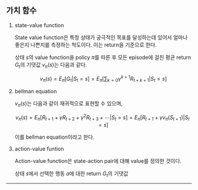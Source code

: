 ## 가치 함수

1. state-value function

   State value function은 특정 상태가 궁극적인 목표를 달성하는데 있어서 얼마나 좋은지 나쁜지를 측정하는 척도이다. 이는 return을 기준으로 한다.

   상태 $s$의 value function을 policy $\pi$를 따른 후 모든 episode에 걸친 평균 return $G_t$의 기댓값 $v_\pi(s)$는 다음과 같다.

   $$
   v_\pi(s) = E_\pi[G_t|S_t=s]=E_\pi[\displaystyle\sum_{k=0}\gamma^{k+1}R_{t+k+1}|S_t=s]
   $$

2. bellman equation

   $v_\pi(s)$는 다음과 같이 재귀적으로 표현할 수 있으며,

   $$
   v_\pi(s) = E_\pi[R_{t+1}+\gamma R_{t+2}+\gamma^2 R_{t+3}+\cdots|S_t=s] = E_\pi[R_{t+1}+\gamma v_{\pi}(S_{t+1})|S_t=s]
   $$

   이를 bellman equation이라고 한다.

3. action-value funtion

   Action-value function은 state-action pair에 대해 value를 정의한 것이다.

   상태 $s$에서 선택한 행동 $a$에 대한 return $G_t$의 기댓값

---

